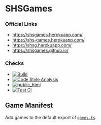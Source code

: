 # SHSGames
### Official Links
* https://shsgames.herokuapp.com/
* https://shs-games.herokuapp.com/
* https://shsg.herokuapp.com/
* https://shsgames.github.io/

### Checks
* [![Build](https://github.com/SHSGames/shsgames.github.io/actions/workflows/build.yml/badge.svg)](https://github.com/SHSGames/shsgames.github.io/actions/workflows/build.yml)
* [![Code Style Analysis](https://github.com/SHSGames/shsgames.github.io/actions/workflows/code-style-analysis.yml/badge.svg)](https://github.com/SHSGames/shsgames.github.io/actions/workflows/code-style-analysis.yml)
* [![public_html](https://github.com/SHSGames/shsgames.github.io/actions/workflows/public-html.yml/badge.svg)](https://github.com/SHSGames/shsgames.github.io/actions/workflows/public-html.yml)
* [![Test CI](https://github.com/SHSGames/shsgames.github.io/actions/workflows/test-ci.yml/badge.svg)](https://github.com/SHSGames/shsgames.github.io/actions/workflows/test-ci.yml)

## Game Manifest
Add games to the default export of [`games.ts`](./web/games.ts).
